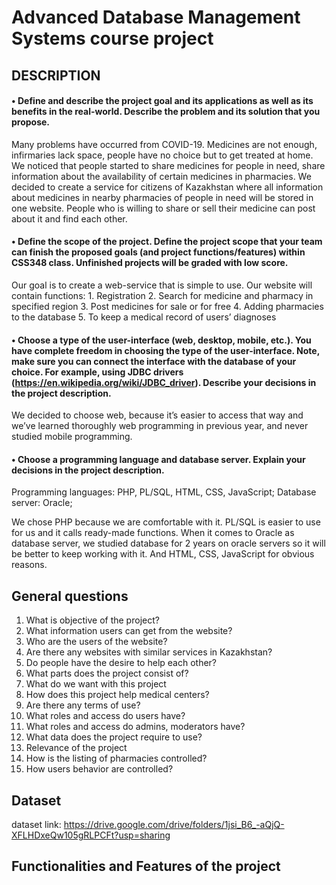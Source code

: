 
# Advanced Database Management Systems course project

## DESCRIPTION 

#### • Define and describe the project goal and its applications as well as its benefits in the real-world. Describe the problem and its solution that you propose.


Many problems have occurred from COVID-19. Medicines are not enough, infirmaries lack space, people have no choice but to get treated at home. We noticed that people started to share medicines for people in need, share information about the availability of certain medicines in pharmacies. We decided to create a service for citizens of Kazakhstan where all information about medicines in nearby pharmacies of people in need will be stored in one website. People who is willing to share or sell their medicine can post about it and find each other.


#### • Define the scope of the project. Define the project scope that your team can finish the proposed goals (and project functions/features) within CSS348 class. Unfinished projects will be graded with low score.



Our goal is to create a web-service that is simple to use. Our website will contain functions:
    1. Registration
    2. Search for medicine and pharmacy in specified region
    3. Post medicines for sale or for free
    4. Adding pharmacies to the database
    5. To keep a medical record of users’ diagnoses
    
    
    
#### • Choose a type of the user-interface (web, desktop, mobile, etc.). You have complete freedom in choosing the type of the user-interface. Note, make sure you can connect the interface with the database of your choice. For example, using JDBC drivers (https://en.wikipedia.org/wiki/JDBC_driver). Describe your decisions in the project description.



We decided to choose web, because it’s easier to access that way and we’ve learned thoroughly web programming in previous year, and never studied mobile programming. 


#### • Choose a programming language and database server. Explain your decisions in the project description.


Programming languages: PHP, PL/SQL, HTML, CSS, JavaScript;
Database server: Oracle;

We chose PHP because we are comfortable with it. PL/SQL is easier to use for us and it calls ready-made functions. When it comes to Oracle as database server, we studied database for 2 years on oracle servers so it will be better to keep working with it. And HTML, CSS, JavaScript for obvious reasons.   




## General questions

1. What is objective of the project?
2. What information users can get from the website?
3. Who are the users of the website?
4. Are there any websites with similar services in Kazakhstan?
5. Do people have the desire to help each other?
6. What parts does the project consist of?
7. What do we want with this project
8. How does this project help medical centers?
9. Are there any terms of use?
10. What roles and access do users have?
11. What roles and access do admins, moderators have?
12. What data does the project require to use?
13. Relevance of the project
14. How is the listing of pharmacies controlled?
15. How users behavior are controlled?



## Dataset
dataset link:   https://drive.google.com/drive/folders/1jsi_B6_-aQjQ-XFLHDxeQw105gRLPCFt?usp=sharing

## Functionalities and Features of the project



